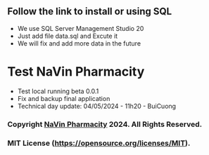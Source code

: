 ## Follow the link to install or using SQL
* We use SQL Server Management Studio 20
* Just add file data.sql and Excute it
* We will fix and add more data in the future

# Test NaVin Pharmacity
* Test local running beta 0.0.1
* Fix and backup final application
* Technical day update: 04/05/2024 - 11h20 - BuiCuong
### Copyright [NaVin Pharmacity](https://github.com/kyoo-147/PharmacityManagement_NaVin) 2024. All Rights Reserved.
### MIT License (https://opensource.org/licenses/MIT).
